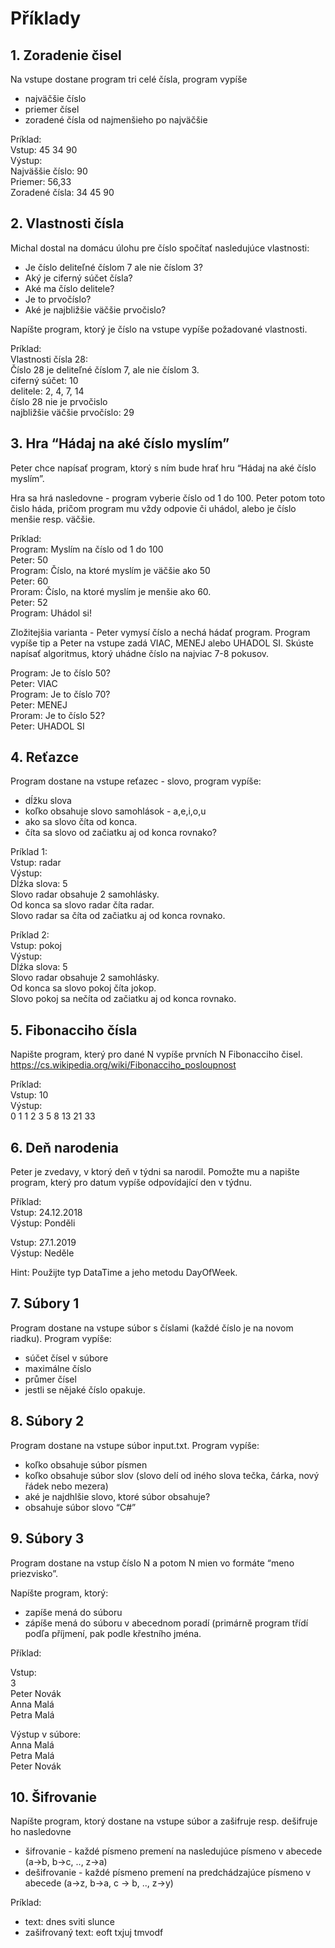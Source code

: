 # Příklady

## 1. Zoradenie čisel
Na vstupe dostane program tri celé čísla, program vypíše
- najväčšie číslo
- priemer čísel
- zoradené čísla od najmenšieho po najväčšie

Príklad:  
Vstup: 45 34 90  
Výstup:  
Najväššie číslo: 90  
Priemer: 56,33  
Zoradené čísla: 34 45 90  

## 2. Vlastnosti čísla
Michal dostal na domácu úlohu pre číslo spočítať nasledujúce vlastnosti:  
- Je číslo deliteľné číslom 7 ale nie číslom 3?  
- Aký je ciferný súčet čísla?
- Aké ma číslo delitele?
- Je to prvočíslo?
- Aké je najbližšie väčšie prvočislo?

Napíšte program, ktorý je číslo na vstupe vypíše požadované vlastnosti.

Príklad:  
Vlastnosti čísla 28:  
Číslo 28 je deliteľné číslom 7, ale nie číslom 3.  
ciferný súčet: 10  
delitele: 2, 4, 7, 14  
číslo 28 nie je prvočislo  
najbližšie väčšie prvočíslo: 29  

## 3. Hra “Hádaj na aké číslo myslím” 
Peter chce napísať program, ktorý s ním bude hrať hru “Hádaj na aké číslo myslím”. 

Hra sa hrá nasledovne - program vyberie číslo od 1 do 100. Peter potom toto čislo háda, pričom program mu vždy odpovie či uhádol, alebo je číslo menšie resp. väčšie.

Príklad:  
Program: Myslím na číslo od 1 do 100  
Peter: 50  
Program: Číslo, na ktoré myslím je väčšie ako 50  
Peter: 60  
Proram: Číslo, na ktoré myslím je menšie ako 60.  
Peter: 52  
Program: Uhádol si!  

Zložitejšia varianta - Peter vymysí číslo a nechá hádať program. Program vypíše tip a Peter na vstupe zadá VIAC, MENEJ alebo UHADOL SI. Skúste napísať algoritmus, ktorý uhádne číslo na najviac 7-8 pokusov.

Program: Je to číslo 50?  
Peter: VIAC  
Program: Je to číslo 70?  
Peter: MENEJ  
Proram: Je to číslo 52?  
Peter: UHADOL SI  

## 4. Reťazce
Program dostane na vstupe reťazec - slovo, program vypíše: 
- dĺžku slova
- koľko obsahuje slovo samohlások - a,e,i,o,u
- ako sa slovo číta od konca.
- číta sa slovo od začiatku aj od konca rovnako?

Príklad 1:  
Vstup: radar  
Výstup:  
Dĺźka slova: 5  
Slovo radar obsahuje 2 samohlásky.  
Od konca sa slovo radar číta radar.  
Slovo radar sa číta od začiatku aj od konca rovnako.  

Príklad 2:  
Vstup: pokoj  
Výstup:   
Dĺźka slova: 5  
Slovo radar obsahuje 2 samohlásky.  
Od konca sa slovo pokoj číta jokop.  
Slovo pokoj sa nečíta od začiatku aj od konca rovnako.  

## 5. Fibonacciho čísla
Napište program, který pro dané N vypíše prvních N Fibonacciho čisel.
https://cs.wikipedia.org/wiki/Fibonacciho_posloupnost

Príklad:  
Vstup: 10  
Výstup:  
0 1 1 2 3 5 8 13 21 33  

## 6. Deň narodenia
Peter je zvedavy, v ktorý deň v týdni sa narodil. Pomožte mu a napište program, který pro datum vypíše odpovídající den v týdnu.

Příklad:  
Vstup: 24.12.2018   
Výstup: Ponděli  

Vstup: 27.1.2019  
Výstup: Neděle  

Hint: Použijte typ DataTime a jeho metodu DayOfWeek.


## 7. Súbory 1
Program dostane na vstupe súbor s číslami (každé číslo je na novom riadku). Program vypíše: 
- súčet čísel v súbore
- maximálne číslo
- průmer čísel
- jestli se nějaké číslo opakuje.


## 8. Súbory 2
Program dostane na vstupe súbor input.txt. Program vypíše:
- koľko obsahuje súbor písmen
- koľko obsahuje súbor slov (slovo delí od iného slova tečka, čárka, nový řádek nebo mezera)
- aké je najdhlšie slovo, ktoré súbor obsahuje?
- obsahuje súbor slovo “C#”

## 9. Súbory 3
Program dostane na vstup číslo N a potom N mien vo formáte “meno priezvisko”. 

Napíšte program, ktorý:
- zapíše mená do súboru 
- zápíše mená do súboru v abecednom poradí (primárně program třídí podľa příjmení, pak podle křestního jména.

Příklad:

Vstup:   
3  
Peter Novák  
Anna Malá  
Petra Malá  

Výstup v súbore:  
Anna Malá  
Petra Malá  
Peter Novák  

## 10. Šifrovanie
Napíšte program, ktorý dostane na vstupe súbor a zašifruje resp. dešifruje ho nasledovne
- šifrovanie - každé písmeno premení na nasledujúce písmeno v abecede (a->b, b->c, .., z->a)
- dešifrovanie - každé písmeno premení na predchádzajúce písmeno v abecede (a->z, b->a, c -> b, .., z->y)

Príklad:  
- text: dnes sviti slunce
- zašifrovaný text: eoft txjuj tmvodf